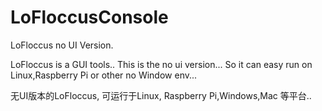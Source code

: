 # LoFloccusConsole
LoFloccus no UI Version.

LoFloccus is a GUI tools..
This is the no ui version... So it can easy run on Linux,Raspberry Pi or other no Window env...


无UI版本的LoFloccus, 可运行于Linux, Raspberry Pi,Windows,Mac 等平台..
